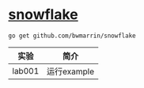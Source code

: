 # [snowflake](https://github.com/bwmarrin/snowflake)
`go get github.com/bwmarrin/snowflake`

|实验|简介|
|---|---|
|lab001|运行example|